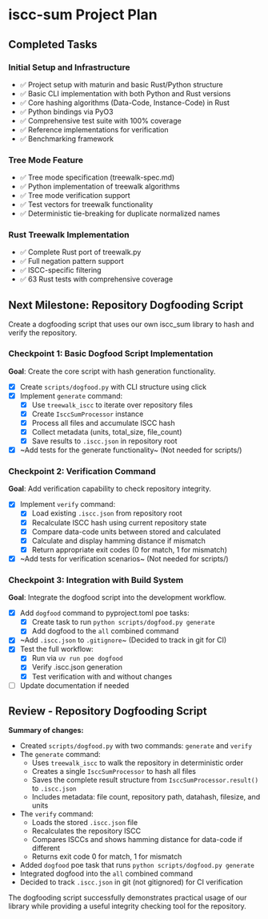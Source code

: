# iscc-sum Project Plan

## Completed Tasks

### Initial Setup and Infrastructure

- ✅ Project setup with maturin and basic Rust/Python structure
- ✅ Basic CLI implementation with both Python and Rust versions
- ✅ Core hashing algorithms (Data-Code, Instance-Code) in Rust
- ✅ Python bindings via PyO3
- ✅ Comprehensive test suite with 100% coverage
- ✅ Reference implementations for verification
- ✅ Benchmarking framework

### Tree Mode Feature

- ✅ Tree mode specification (treewalk-spec.md)
- ✅ Python implementation of treewalk algorithms
- ✅ Tree mode verification support
- ✅ Test vectors for treewalk functionality
- ✅ Deterministic tie-breaking for duplicate normalized names

### Rust Treewalk Implementation

- ✅ Complete Rust port of treewalk.py
- ✅ Full negation pattern support
- ✅ ISCC-specific filtering
- ✅ 63 Rust tests with comprehensive coverage

## Next Milestone: Repository Dogfooding Script

Create a dogfooding script that uses our own iscc_sum library to hash and verify the repository.

### Checkpoint 1: Basic Dogfood Script Implementation

**Goal**: Create the core script with hash generation functionality.

- [x] Create `scripts/dogfood.py` with CLI structure using click
- [x] Implement `generate` command:
  - [x] Use `treewalk_iscc` to iterate over repository files
  - [x] Create `IsccSumProcessor` instance
  - [x] Process all files and accumulate ISCC hash
  - [x] Collect metadata (units, total_size, file_count)
  - [x] Save results to `.iscc.json` in repository root
- [x] ~Add tests for the generate functionality~ (Not needed for scripts/)

### Checkpoint 2: Verification Command

**Goal**: Add verification capability to check repository integrity.

- [x] Implement `verify` command:
  - [x] Load existing `.iscc.json` from repository root
  - [x] Recalculate ISCC hash using current repository state
  - [x] Compare data-code units between stored and calculated
  - [x] Calculate and display hamming distance if mismatch
  - [x] Return appropriate exit codes (0 for match, 1 for mismatch)
- [x] ~Add tests for verification scenarios~ (Not needed for scripts/)

### Checkpoint 3: Integration with Build System

**Goal**: Integrate the dogfood script into the development workflow.

- [x] Add `dogfood` command to pyproject.toml poe tasks:
  - [x] Create task to run `python scripts/dogfood.py generate`
  - [x] Add dogfood to the `all` combined command
- [x] ~Add `.iscc.json` to `.gitignore`~ (Decided to track in git for CI)
- [x] Test the full workflow:
  - [x] Run via `uv run poe dogfood`
  - [x] Verify .iscc.json generation
  - [x] Test verification with and without changes
- [ ] Update documentation if needed

## Review - Repository Dogfooding Script

**Summary of changes:**

- Created `scripts/dogfood.py` with two commands: `generate` and `verify`
- The `generate` command:
  - Uses `treewalk_iscc` to walk the repository in deterministic order
  - Creates a single `IsccSumProcessor` to hash all files
  - Saves the complete result structure from `IsccSumProcessor.result()` to `.iscc.json`
  - Includes metadata: file count, repository path, datahash, filesize, and units
- The `verify` command:
  - Loads the stored `.iscc.json` file
  - Recalculates the repository ISCC
  - Compares ISCCs and shows hamming distance for data-code if different
  - Returns exit code 0 for match, 1 for mismatch
- Added `dogfood` poe task that runs `python scripts/dogfood.py generate`
- Integrated dogfood into the `all` combined command
- Decided to track `.iscc.json` in git (not gitignored) for CI verification

The dogfooding script successfully demonstrates practical usage of our library while providing a useful
integrity checking tool for the repository.
